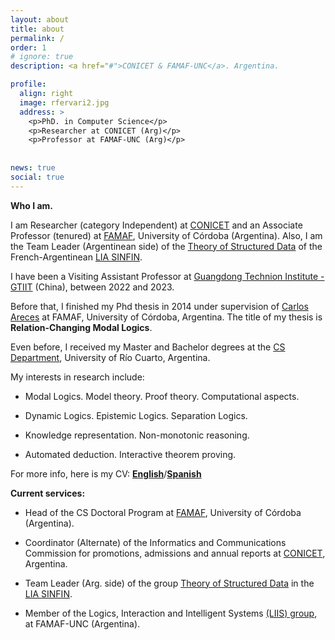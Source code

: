```yaml
---
layout: about
title: about
permalink: /
order: 1
# ignore: true
description: <a href="#">CONICET & FAMAF-UNC</a>. Argentina.

profile:
  align: right
  image: rfervari2.jpg
  address: >
    <p>PhD. in Computer Science</p>
    <p>Researcher at CONICET (Arg)</p>
    <p>Professor at FAMAF-UNC (Arg)</p>
  
    
news: true
social: true
---
```


**Who I am.**

I am Researcher (category Independent) at [CONICET](https://www.conicet.gov.ar) and an Associate Professor (tenured) at [FAMAF](https://www.famaf.unc.edu.ar), University of Córdoba (Argentina). Also, I am the Team Leader (Argentinean side) of the [Theory of Structured Data](https://sites.google.com/view/theoryofstructureddata-sinfin/home/) of the French-Argentinean [LIA SINFIN](http://www.irp-sinfin.org).

I have been a Visiting Assistant Professor at [Guangdong Technion Institute - GTIIT](https://www.gtiit.edu.cn/en/) (China), between 2022 and 2023.

Before that, I finished my Phd thesis in 2014 under supervision of [Carlos Areces](https://cs.famaf.unc.edu.ar/~careces) at FAMAF, University of Córdoba, Argentina. The title of my thesis is **Relation-Changing Modal Logics**.

Even before, I received my Master and Bachelor degrees at the [CS Department](https://dc.exa.unrc.edu.ar/), University of Río Cuarto, Argentina.

My interests in research include:

* Modal Logics. Model theory. Proof theory. Computational aspects.

* Dynamic Logics. Epistemic Logics. Separation Logics.

* Knowledge representation. Non-monotonic reasoning.

* Automated deduction. Interactive theorem proving.


For more info, here is my CV: [**English**](https://cs.famaf.unc.edu.ar/~rfervari/files/cv/en-cv.pdf)/[**Spanish**](https://cs.famaf.unc.edu.ar/~rfervari/files/cv/sp-cv.pdf)

**Current services:**

* Head of the CS Doctoral Program at [FAMAF](https://www.famaf.unc.edu.ar), University of Córdoba (Argentina).

* Coordinator (Alternate) of the Informatics and Communications Commission for promotions, admissions and annual reports at [CONICET](https://www.conicet.gov.ar), Argentina.

* Team Leader (Arg. side) of the group [Theory of Structured Data](https://sites.google.com/view/theoryofstructureddata-sinfin/) in the [LIA SINFIN](http://www.irp-sinfin.org).

* Member of the Logics, Interaction and Intelligent Systems [(LIIS) group](http://liis.famaf.unc.edu.ar/), at FAMAF-UNC (Argentina).